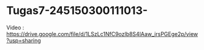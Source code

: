 # Tugas7-245150300111013-
Video : https://drive.google.com/file/d/1LSzLc1NfC9ozlb8S4lAaw_irsPGEge2p/view?usp=sharing
